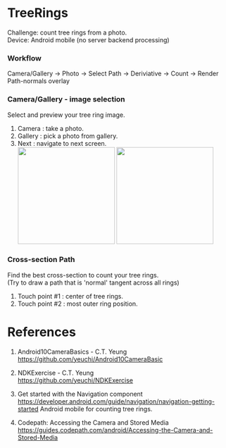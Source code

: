 # TreeRings
Challenge: count tree rings from a photo. \
Device: Android mobile (no server backend processing)

### Workflow
Camera/Gallery -> Photo -> Select Path -> Deriviative -> Count -> Render Path-normals overlay

### Camera/Gallery - image selection
Select and preview your tree ring image. 
1. Camera : take a photo.
2. Gallery : pick a photo from gallery.
3. Next : navigate to next screen. \
<img width="220" src="https://user-images.githubusercontent.com/1282659/93717903-460ca780-fb3e-11ea-89b3-40602b661752.jpg"> <img width="220" src="https://user-images.githubusercontent.com/1282659/93717899-43aa4d80-fb3e-11ea-801d-b2d7cfbe4285.jpg">

### Cross-section Path
Find the best cross-section to count your tree rings. \
(Try to draw a path that is 'normal' tangent across all rings) 
1. Touch point #1 : center of tree rings. 
2. Touch point #2 : most outer ring position.

# References
1. Android10CameraBasics - C.T. Yeung \
https://github.com/yeuchi/Android10CameraBasic

2. NDKExercise - C.T. Yeung \
https://github.com/yeuchi/NDKExercise

3. Get started with the Navigation component \
https://developer.android.com/guide/navigation/navigation-getting-started
Android mobile for counting tree rings.

4. Codepath: Accessing the Camera and Stored Media \
https://guides.codepath.com/android/Accessing-the-Camera-and-Stored-Media
